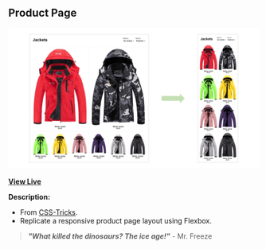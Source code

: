 ## Product Page

![Product Page Screenshot](https://github.com/ejmiranda/product-page/blob/main/media/screenshot.png)

**[View Live](https://ejmiranda.github.io/product-page/)**

**Description:**
- From [CSS-Tricks](https://css-tricks.com/designing-a-product-page-layout-with-flexbox/).
- Replicate a responsive product page layout using Flexbox.

> **_"What killed the dinosaurs? The ice age!"_** - Mr. Freeze